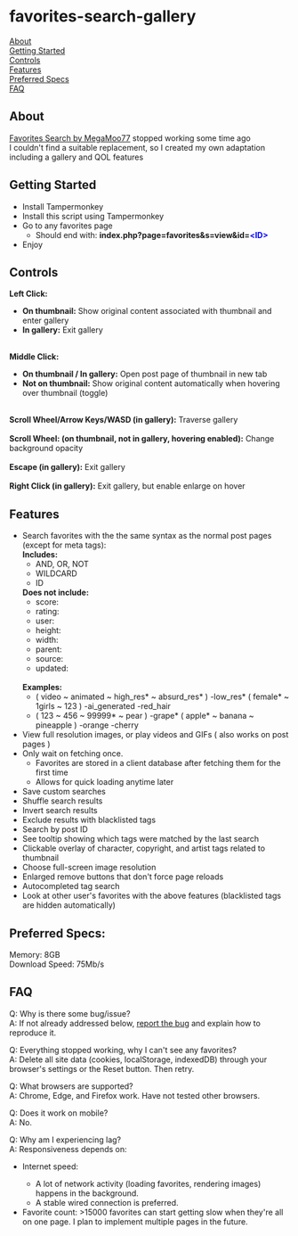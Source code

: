 # favorites-search-gallery

<a href="#about">About</a>\
<a href="#getting-started">Getting Started</a>\
<a href="#controls">Controls</a>\
<a href="#features">Features</a>\
<a href="#preferred-specs">Preferred Specs</a>\
<a href="#faq">FAQ</a>

## About

[Favorites Search by MegaMoo77](https://github.com/MegaMoo77/favorites-search) stopped working some time ago\
I couldn't find a suitable replacement, so I created my own adaptation including a gallery and QOL features

## Getting Started

<ul>
    <li>Install Tampermonkey</li>
    <li>Install this script using Tampermonkey</li>
    <li>Go to any favorites page
        <ul>
        <li>Should end with: <strong>index.php?page=favorites&s=view&id=<font color ="blue">&ltID&gt</font></strong></li>
        </ul>
    </li>
<li>Enjoy</li>
</ul>

## Controls

<strong>Left Click:</strong>
    <ul>
    <li><strong>On thumbnail:</strong> Show original content associated with thumbnail and enter gallery</li>
    <li><strong>In gallery:</strong> Exit gallery</li>
    </ul><br>
    <strong>Middle Click:</strong>
    <ul>
        <li><strong>On thumbnail / In gallery:</strong> Open post page of thumbnail in new tab</li>
        <li><strong>Not on thumbnail:</strong> Show original content automatically when hovering over thumbnail (toggle)</li>
    </ul><br>
<strong>Scroll Wheel/Arrow Keys/WASD (in gallery):</strong> Traverse gallery<br><br>
<strong>Scroll Wheel: (on thumbnail, not in gallery, hovering enabled):</strong> Change background opacity<br><br>
<strong>Escape (in gallery):</strong> Exit gallery<br><br>
<strong>Right Click (in gallery):</strong> Exit gallery, but enable enlarge on hover

## Features

<ul>
    <li>Search favorites with the the same syntax as the normal post pages (except for meta tags):<br>
        <strong>Includes:</strong>
            <ul>
            <li>AND, OR, NOT</li>
            <li>WILDCARD</li>
            <li>ID</li>
            </ul>
        <strong>Does not include:</strong>
        <ul>
            <li>score:</li>
            <li>rating:</li>
            <li>user:</li>
            <li>height:</li>
            <li>width:</li>
            <li>parent:</li>
            <li>source:</li>
            <li>updated:</li>
        </ul>
        <br>
        <strong>Examples:</strong><br>
        <ul>
        <li>( video ~ animated ~ high_res* ~ absurd_res* ) -low_res* ( female* ~ 1girls ~ 123 ) -ai_generated -red_hair</li>
        <li>( 123 ~ 456 ~ 99999* ~ pear ) -grape* ( apple* ~ banana ~ pineapple ) -orange -cherry</li>
        </ul>
    </li>
    <li>View full resolution images, or play videos and GIFs ( also works on post pages )
    </li>
    <li>Only wait on fetching once.<br>
    <ul>
        <li>Favorites are stored in a client database after fetching them for the first time</li>
        <li>Allows for quick loading anytime later</li>
    </ul>
    </li>
    <li>Save custom searches</li>
    <li>Shuffle search results</li>
    <li>Invert search results</li>
    <li>Exclude results with blacklisted tags</li>
    <li>Search by post ID</li>
    <li>See tooltip showing which tags were matched by the last search</li>
    <li>Clickable overlay of character, copyright, and artist tags related to thumbnail</li>
    <li>Choose full-screen image resolution</li>
    <li>Enlarged remove buttons that don't force page reloads</li>
    <li>Autocompleted tag search</li>
    <li>Look at other user's favorites with the above features (blacklisted tags are hidden automatically)</li>
</ul>

## Preferred Specs:

Memory: 8GB\
Download Speed: 75Mb/s

## FAQ

Q: Why is there some bug/issue?\
A: If not already addressed below, [report the bug](https://github.com/bruh3396/favorites-search-gallery/issues) and explain how to reproduce it.

Q: Everything stopped working, why I can't see any favorites?\
A: Delete all site data (cookies, localStorage, indexedDB) through your browser's settings or the Reset button. Then retry.

Q: What browsers are supported?\
A: Chrome, Edge, and Firefox work. Have not tested other browsers.

Q: Does it work on mobile?\
A: No.

Q: Why am I experiencing lag?\
A: Responsiveness depends on:
<ul>
    <li>Internet speed: </li>
    <ul>
        <li>A lot of network activity (loading favorites, rendering images) happens in the background.</li>
        <li>A stable wired connection is preferred.</li>
    </ul>
    <li>Favorite count: >15000 favorites can start getting slow when they're all on one page. I plan to implement multiple pages in the future.</li>
</ul>
